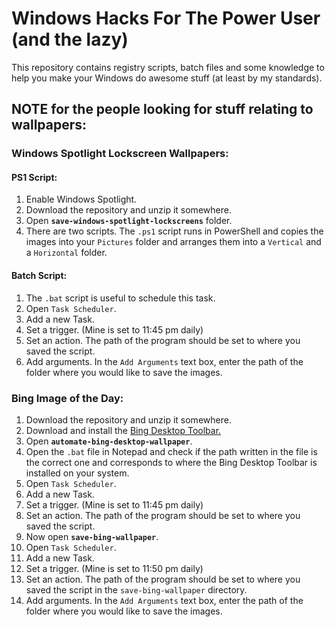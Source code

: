 # Windows Hacks For The Power User (and the lazy)

This repository contains registry scripts, batch files and some knowledge to help you make your Windows do awesome stuff (at least by my standards).

## NOTE for the people looking for stuff relating to wallpapers:

### Windows Spotlight Lockscreen Wallpapers:

#### PS1 Script:

1. Enable Windows Spotlight.
2. Download the repository and unzip it somewhere.
3. Open **`save-windows-spotlight-lockscreens`** folder.
4. There are two scripts. The `.ps1` script runs in PowerShell and copies the images into your `Pictures` folder and arranges them into a `Vertical` and a `Horizontal` folder.

#### Batch Script:

1. The `.bat` script is useful to schedule this task.
2. Open `Task Scheduler`.
3. Add a new Task.
4. Set a trigger. (Mine is set to 11:45 pm daily)
5. Set an action. The path of the program should be set to where you saved the script.
6. Add arguments. In the `Add Arguments` text box, enter the path of the folder where you would like to save the images.

### Bing Image of the Day:

1. Download the repository and unzip it somewhere.
2. Download and install the [Bing Desktop Toolbar.](https://www.microsoft.com/en-us/download/details.aspx?id=35844)
3. Open **`automate-bing-desktop-wallpaper`**.
4. Open the `.bat` file in Notepad and check if the path written in the file is the correct one and corresponds to where the Bing Desktop Toolbar is installed on your system.
5. Open `Task Scheduler`.
6. Add a new Task.
7. Set a trigger. (Mine is set to 11:45 pm daily)
8. Set an action. The path of the program should be set to where you saved the script.
9. Now open **`save-bing-wallpaper`**.
10. Open `Task Scheduler`.
11. Add a new Task.
12. Set a trigger. (Mine is set to 11:50 pm daily)
13. Set an action. The path of the program should be set to where you saved the script in the `save-bing-wallpaper` directory.
14. Add arguments. In the `Add Arguments` text box, enter the path of the folder where you would like to save the images.

